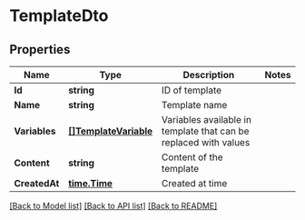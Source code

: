 # TemplateDto

## Properties

Name | Type | Description | Notes
------------ | ------------- | ------------- | -------------
**Id** | **string** | ID of template | 
**Name** | **string** | Template name | 
**Variables** | [**[]TemplateVariable**](TemplateVariable) | Variables available in template that can be replaced with values | 
**Content** | **string** | Content of the template | 
**CreatedAt** | [**time.Time**](time.Time) | Created at time | 

[[Back to Model list]](../README#documentation-for-models) [[Back to API list]](../README#documentation-for-api-endpoints) [[Back to README]](../README)


